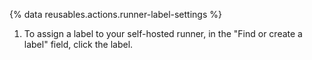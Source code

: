 {% data reusables.actions.runner-label-settings %}
  1. To assign a label to your self-hosted runner, in the "Find or create a label" field, click the label.
